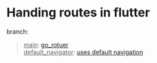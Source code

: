 # Handing routes in flutter

branch:
> <u>main</u>: [go_rotuer](https://github.com/stha-ums/routes-handle-on-flutter/tree/main/)\
> <u>default_navigator</u>: [uses default navigation](https://github.com/stha-ums/routes-handle-on-flutter/tree/default_navigator)
